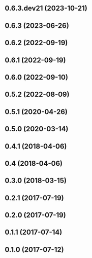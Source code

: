 ## 0.6.3.dev21 (2023-10-21)

## 0.6.3 (2023-06-26)

## 0.6.2 (2022-09-19)

## 0.6.1 (2022-09-19)

## 0.6.0 (2022-09-10)

## 0.5.2 (2022-08-09)

## 0.5.1 (2020-04-26)

## 0.5.0 (2020-03-14)

## 0.4.1 (2018-04-06)

## 0.4 (2018-04-06)

## 0.3.0 (2018-03-15)

## 0.2.1 (2017-07-19)

## 0.2.0 (2017-07-19)

## 0.1.1 (2017-07-14)

## 0.1.0 (2017-07-12)
